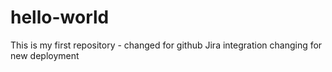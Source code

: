 # hello-world
This is my first repository - changed for github Jira integration
changing for new deployment
